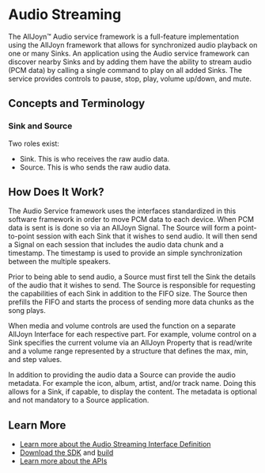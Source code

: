 # Audio Streaming

The AllJoyn&trade; Audio service framework is a full-feature implementation
using the AllJoyn framework that allows for synchronized audio playback on
one or many Sinks. An application using the Audio service framework can
discover nearby Sinks and by adding them have the ability to stream audio
(PCM data) by calling a single command to play on all added Sinks. The
service provides controls to pause, stop, play, volume up/down, and mute.

## Concepts and Terminology

### Sink and Source

Two roles exist:
* Sink. This is who receives the raw audio data.
* Source. This is who sends the raw audio data.

## How Does It Work?

The Audio Service framework uses the interfaces standardized in this
software framework in order to move PCM data to each device. When PCM
data is sent is is done so via an AllJoyn Signal. The Source will form
a point-to-point session with each Sink that it wishes to send audio.
It will then send a Signal on each session that includes the audio
data chunk and a timestamp. The timestamp is used to provide an simple
synchronization between the multiple speakers.

Prior to being able to send audio, a Source must first tell the Sink
the details of the audio that it wishes to send. The Source is
responsible for requesting the capabilities of each Sink in addition
to the FIFO size. The Source then prefills the FIFO and starts the
process of sending more data chunks as the song plays.

When media and volume controls are used the function on a separate
AllJoyn Interface for each respective part. For example, volume control
on a Sink specifies the current volume via an AllJoyn Property that is
read/write and a volume range represented by a structure that defines
the max, min, and step values.

In addition to providing the audio data a Source can provide the audio
metadata. For example the icon, album, artist, and/or track name.
Doing this allows for a Sink, if capable, to display the content.
The metadata is optional and not mandatory to a Source application.

## Learn More

* [Learn more about the Audio Streaming Interface Definition][audiostreaming-interface]
* [Download the SDK][download] and [build][build]
* [Learn more about the APIs][api-guide]

[audiostreaming-interface]: /learn/base-services/audiostreaming/interface
[download]: https://allseenalliance.org/framework/download
[build]: /develop/building
[api-guide]: /develop/api-guide/audio-streaming
